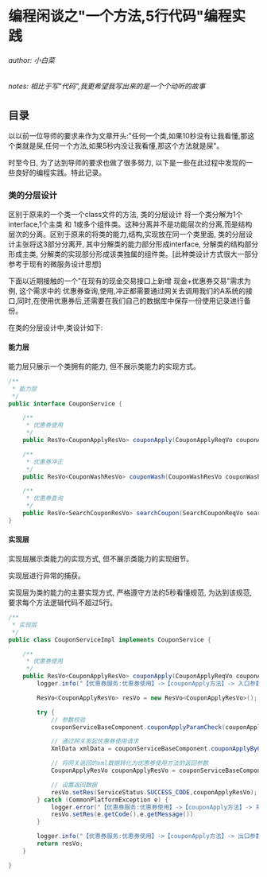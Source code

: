 # 编程闲谈之"一个方法,5行代码"编程实践

###### author: 小白菜
###### notes: 相比于写"代码",我更希望我写出来的是一个个动听的故事

## 目录

以以前一位导师的要求来作为文章开头:"任何一个类,如果10秒没有让我看懂,那这个类就是屎,任何一个方法,如果5秒内没让我看懂,那这个方法就是屎"。

时至今日, 为了达到导师的要求也做了很多努力, 以下是一些在此过程中发现的一些良好的编程实践。特此记录。

### 类的分层设计

区别于原来的一个类一个class文件的方法, 类的分层设计 将一个类分解为1个interface,1个主类 和 1或多个组件类。这种分离并不是功能层次的分离,而是结构层次的分离。区别于原来的将类的能力,结构,实现放在同一个类里面, 类的分层设计主张将这3部分分离开, 其中分解类的能力部分形成interface, 分解类的结构部分形成主类, 分解类的实现部分形成该类独属的组件类。[此种类设计方式很大一部分参考于现有的微服务设计思想]

下面以近期接触的一个"在现有的现金交易接口上新增 现金+优惠券交易"需求为例, 这个需求中的 优惠券查询,使用,冲正都需要通过网关去调用我们的A系统的接口,同时,在使用优惠券后,还需要在我们自己的数据库中保存一份使用记录进行备份。

在类的分层设计中,类设计如下:

#### 能力层

能力层只展示一个类拥有的能力, 但不展示类能力的实现方式。

``` java
/**
 * 能力层
 */
public interface CouponService {

    /**
     * 优惠券使用
     */
    public ResVo<CouponApplyResVo> couponApply(CouponApplyReqVo couponApplyReqVo);

    /**
     * 优惠券冲正
     */
    public ResVo<CouponWashResVo> couponWash(CouponWashResVo couponWashResVo);

    /**
     * 优惠券查询
     */
    public ResVo<SearchCouponResVo> searchCoupon(SearchCouponReqVo searchCouponReqVo);
}
```

#### 实现层

实现层展示类能力的实现方式, 但不展示类能力的实现细节。

实现层进行异常的捕获。

实现层为类的能力的主要实现方式, 严格遵守方法的5秒看懂规范, 为达到该规范,要求每个方法逻辑代码不超过5行。

``` java
/**
 * 实现层
 */
public class CouponServiceImpl implements CouponService {

    /**
     * 优惠券使用
     */
    public ResVo<CouponApplyResVo> couponApply(CouponApplyReqVo couponApplyReqVo){
        logger.info("【优惠券服务:优惠券使用】->【couponApply方法】-> 入口参数--------------->" + couponApplyReqVo);

        ResVo<CouponApplyResVo> resVo = new ResVo<CouponApplyResVo>();

        try {
            // 参数校验
            couponServiceBaseComponent.couponApplyParamCheck(couponApplyReqVo);

            // 通过网关发起优惠券使用请求
            XmlData xmlData = couponServiceBaseComponent.couponApplyByGateWay(couponApplyReqVo);

            // 将网关返回的xml数据转化为优惠券使用方法的返回参数
            CouponApplyResVo couponApplyResVo = couponServiceBaseComponent.couponApplyXmlDataConvertToResVO(xmlData);

            // 设置返回数据
            resVo.setRes(ServiceStatus.SUCCESS_CODE,couponApplyResVo);
        } catch (CommonPlatformException e) {
            logger.error("【优惠券服务:优惠券使用】->【couponApply方法】-> 系统内部异常", e.getMessage());
            resVo.setRes(e.getCode(),e.getMessage())
        }

        logger.info("【优惠券服务:优惠券使用】->【couponApply方法】-> 出口参数--------------->" + resVo);
        return resVo;
    }

}
```
